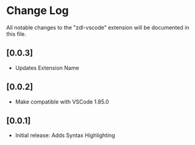 # Change Log

All notable changes to the "zdl-vscode" extension will be documented in this file.

## [0.0.3]

- Updates Extension Name

## [0.0.2]

- Make compatible with VSCode 1.85.0

## [0.0.1]

- Initial release: Adds Syntax Highlighting
